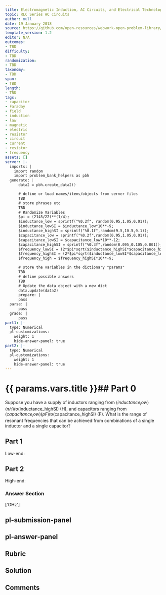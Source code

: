 ```yaml
---
title: Electromagnetic Induction, AC Circuits, and Electrical Technologies
topic: RLC Series AC Circuits
author: null
date: 19 January 2018
source: https://github.com/open-resources/webwork-open-problem-library/tree/master/Contrib/BrockPhysics/College_Physics_Urone/23.Electromagnetic_Induction_AC_Circuits_and_Electrical_Technologies/23-12.RLC_Series_AC_Circuits/NU_U17_23_12_006.pg
template_version: 1.2
editor: N/A
outcomes:
- TBD
difficulty:
- TBD
randomization:
- TBD
taxonomy:
- TBD
span:
- TBD
length:
- TBD
tags:
- capacitor
- Faraday
- field
- induction
- law
- magnetic
- electric
- resistor
- circuit
- current
- resistor
- frequency
assets: []
server: |-
  imports: |
    import random
    import problem_bank_helpers as pbh
  generate: |
      data2 = pbh.create_data2()

      # define or load names/items/objects from server files
      TBD
      # store phrases etc
      TBD
      # Randomize Variables
      $pi = (2143/22)**(1/4);
      $inductance_low = sprintf("%0.2f", random(0.95,1.05,0.01));
      $inductance_lowSI = $inductance_low*10**-9;
      $inductance_highSI = sprintf("%0.1f",random(9.5,10.5,0.1));
      $capacitance_low = sprintf("%0.2f",random(0.95,1.05,0.01));
      $capacitance_lowSI = $capacitance_low*10**-12;
      $capacitance_highSI = sprintf("%0.3f",random(0.095,0.105,0.001));
      $frequency_lowSI = (2*$pi*sqrt($inductance_highSI*$capacitance_highSI))**-1;
      $frequency_highSI = (2*$pi*sqrt($inductance_lowSI*$capacitance_lowSI))**-1;
      $frequency_high = $frequency_highSI*10**-9;

      # store the variables in the dictionary "params"
      TBD
      # define possible answers
      TBD
      # Update the data object with a new dict
      data.update(data2)
      prepare: |
      pass
  parse: |
      pass
  grade: |
      pass
part1: |-
  type: Numerical
  pl-customizations:
    weight: 1
    hide-answer-panel: true
part2: |-
  type: Numerical
  pl-customizations:
    weight: 1
    hide-answer-panel: true
---
```


# {{ params.vars.title }}## Part 0 
Suppose you have a supply of inductors ranging from ($inductance_low) (nH) to ($inductance_highSI) (H), and capacitors ranging from ($capacitance_low) (pF) to ($capacitance_highSI) (F). What is the range of resonant frequencies that can be achieved from combinations of a single inductor and a single capacitor? 
## Part 1 
Low-end: 
## Part 2 
High-end: 


### Answer Section 
['GHz']

## pl-submission-panel 


## pl-answer-panel 


## Rubric 


## Solution 


## Comments 


